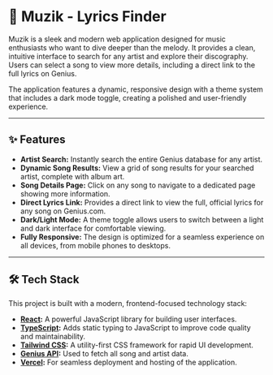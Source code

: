# 🎵 Muzik - Lyrics Finder

Muzik is a sleek and modern web application designed for music enthusiasts who want to dive deeper than the melody. It provides a clean, intuitive interface to search for any artist and explore their discography. Users can select a song to view more details, including a direct link to the full lyrics on Genius.

The application features a dynamic, responsive design with a theme system that includes a dark mode toggle, creating a polished and user-friendly experience.

---

## ✨ Features

* **Artist Search:** Instantly search the entire Genius database for any artist.
* **Dynamic Song Results:** View a grid of song results for your searched artist, complete with album art.
* **Song Details Page:** Click on any song to navigate to a dedicated page showing more information.
* **Direct Lyrics Link:** Provides a direct link to view the full, official lyrics for any song on Genius.com.
* **Dark/Light Mode:** A theme toggle allows users to switch between a light and dark interface for comfortable viewing.
* **Fully Responsive:** The design is optimized for a seamless experience on all devices, from mobile phones to desktops.

---

## 🛠️ Tech Stack

This project is built with a modern, frontend-focused technology stack:

* **[React](https://reactjs.org/):** A powerful JavaScript library for building user interfaces.
* **[TypeScript](https://www.typescriptlang.org/):** Adds static typing to JavaScript to improve code quality and maintainability.
* **[Tailwind CSS](https://tailwindcss.com/):** A utility-first CSS framework for rapid UI development.
* **[Genius API](https://genius.com/api-clients):** Used to fetch all song and artist data.
* **[Vercel](https://vercel.com/):** For seamless deployment and hosting of the application.

